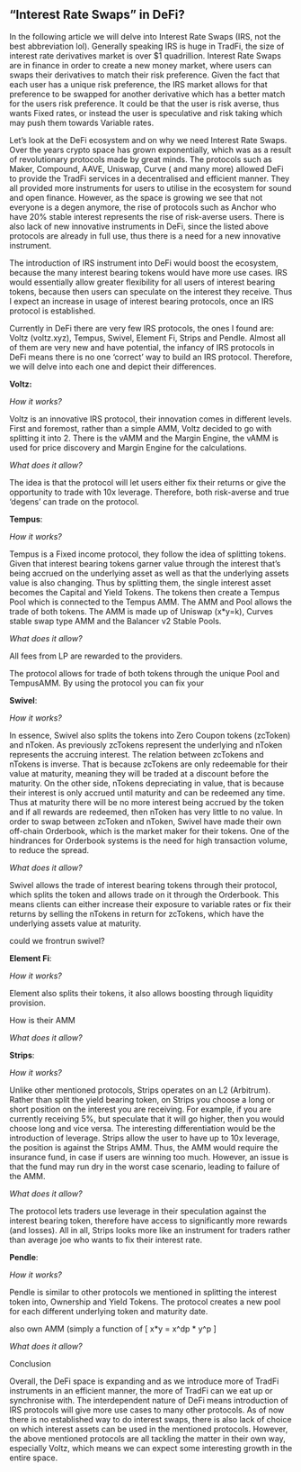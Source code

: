 ## “Interest Rate Swaps” in DeFi?

In the following article we will delve into Interest Rate Swaps (IRS, not the best abbreviation lol). Generally speaking IRS is huge in TradFi, the size of interest rate derivatives market is over $1 quadrillion. Interest Rate Swaps are in finance in order to create a new money market, where users can swaps their derivatives to match their risk preference. Given the fact that each user has a unique risk preference, the IRS market allows for that preference to be swapped for another derivative which has a better match for the users risk preference. It could be that the user is risk averse, thus wants Fixed rates, or instead the user is speculative and risk taking which may push them towards Variable rates.

Let’s look at the DeFi ecosystem and on why we need Interest Rate Swaps. Over the years crypto space has grown exponentially, which was as a result of revolutionary protocols made by great minds. The protocols such as Maker, Compound, AAVE, Uniswap, Curve ( and many more) allowed DeFi to provide the TradFi services in a decentralised and efficient manner. They all provided more instruments for users to utilise in the ecosystem for sound and open finance. However, as the space is growing we see that not everyone is a degen anymore, the rise of protocols such as Anchor who have 20% stable interest represents the rise of risk-averse users. There is also lack of new innovative instruments in DeFi, since the listed above protocols are already in full use, thus there is a need for a new innovative instrument.

The introduction of IRS instrument into DeFi would boost the ecosystem, because the many interest bearing tokens would have more use cases. IRS would essentially allow greater flexibility for all users of interest bearing tokens, because then users can speculate on the interest they receive. Thus I expect an increase in usage of interest bearing protocols, once an IRS protocol is established.

Currently in DeFi there are very few IRS protocols, the ones I found are: Voltz (voltz.xyz), Tempus, Swivel, Element Fi, Strips and Pendle. Almost all of them are very new and have potential, the infancy of IRS protocols in DeFi means there is no one ‘correct’ way to build an IRS protocol. Therefore, we will delve into each one and depict their differences. 

**Voltz:**

*How it works?*

Voltz is an innovative IRS protocol, their innovation comes in different levels. First and foremost, rather than a simple AMM, Voltz decided to go with splitting it into 2. There is the vAMM and the Margin Engine, the vAMM is used for price discovery and Margin Engine for the calculations. 

*What does it allow?*

The idea is that the protocol will let users either fix their returns or give the opportunity to trade with 10x leverage. Therefore, both risk-averse and true ‘degens’ can trade on the protocol. 

**Tempus**: 

*How it works?*

Tempus is a Fixed income protocol, they follow the idea of splitting tokens. Given that interest bearing tokens garner value through the interest that’s being accrued on the underlying asset as well as that the underlying assets value is also changing. Thus by splitting them, the single interest asset becomes the Capital and Yield Tokens. The tokens then create a Tempus Pool which is connected to the Tempus AMM. The AMM and Pool allows the trade of both tokens. The AMM is made up of Uniswap (x*y=k), Curves stable swap type AMM and the Balancer v2 Stable Pools. 

*What does it allow?*

All fees from LP are rewarded to the providers. 

The protocol allows for trade of both tokens through the unique Pool and TempusAMM. By using the protocol you can fix your 

**Swivel**:

*How it works?*

In essence, Swivel also splits the tokens into Zero Coupon tokens (zcToken) and nToken. As previously zcTokens represent the underlying and nToken represents the accruing interest. The relation between zcTokens and nTokens is inverse. That is because zcTokens are only redeemable for their value at maturity, meaning they will be traded at a discount before the maturity. On the other side, nTokens depreciating in value, that is because their interest is only accrued until maturity and can be redeemed any time. Thus at maturity there will be no more interest being accrued by the token and if all rewards are redeemed, then nToken has very little to no value.  In order to swap between zcToken and nToken, Swivel have made their own off-chain Orderbook, which is the market maker for their tokens. One of the hindrances for Orderbook systems is the need for high transaction volume, to reduce the spread.

*What does it allow?*

Swivel allows the trade of interest bearing tokens through their protocol, which splits the token and allows trade on it through the Orderbook. This means clients can either increase their exposure to variable rates or fix their returns by selling the nTokens in return for zcTokens, which have the underlying assets value at maturity. 

could we frontrun swivel?

**Element Fi**:

*How it works?*

Element also splits their tokens, it also allows boosting through liquidity provision. 

How is their AMM

*What does it allow?*

**Strips**: 

*How it works?*

Unlike other mentioned protocols, Strips operates on an L2 (Arbitrum). Rather than split the yield bearing token, on Strips you choose a long or short position on the interest you are receiving. For example, if you are currently receiving 5%, but speculate that it will go higher, then you would choose long and vice versa. The interesting differentiation would be the introduction of leverage. Strips allow the user to have up to 10x leverage, the position is against the Strips AMM. Thus, the AMM would require the insurance fund, in case if users are winning too much. However, an issue is that the fund may run dry in the worst case scenario, leading to failure of the AMM. 

*What does it allow?*

The protocol lets traders use leverage in their speculation against the interest bearing token, therefore have access to significantly more rewards (and losses). All in all, Strips looks more like an instrument for traders rather than average joe who wants to fix their interest rate. 

**Pendle**: 

*How it works?*

Pendle is similar to other protocols we mentioned in splitting the interest token into, Ownership and Yield Tokens. The protocol creates a new pool for each different underlying token and maturity date. 

also own AMM (simply a function of [ x*y = x^dp * y^p ]

*What does it allow?*

Conclusion

Overall, the DeFi space is expanding and as we introduce more of TradFi instruments in an efficient manner, the more of TradFi can we eat up or synchronise with. The interdependent nature of DeFi means introduction of IRS protocols will give more use cases to many other protocols. As of now there is no established way to do interest swaps, there is also lack of choice on which interest assets can be used in the mentioned protocols. However, the above mentioned protocols are all tackling the matter in their own way, especially Voltz, which means we can expect some interesting growth in the entire space.
